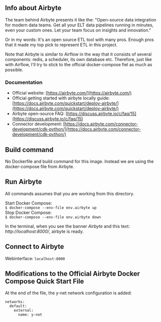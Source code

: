 ## Info about Airbyte
The team behind Airbyte presents it like the: "Open-source data integration for modern data teams. Get all your ELT data pipelines running in minutes, even your custom ones. Let your team focus on insights and innovation."  

Or in my words: It's an open source ETL tool with many pros. Enough pros that it made my top pick to represent ETL in this project.  

Note that Airbyte is similar to Airflow in the way that it consists of several components: redis, a scheduler, its own database etc. Therefore, just like with Airflow, I'll try to stick to the official docker-compose fiel as much as possible. 

### Documentation  
- Official website: [https://airbyte.com/](https://airbyte.com/)  
- Official getting started with airbyte locally guide: [https://docs.airbyte.com/quickstart/deploy-airbyte/](https://docs.airbyte.com/quickstart/deploy-airbyte/)  
- Airbyte open-source FAQ: [https://discuss.airbyte.io/c/faq/15](https://discuss.airbyte.io/c/faq/15)  
- Connector development: [https://docs.airbyte.com/connector-development/cdk-python/](https://docs.airbyte.com/connector-development/cdk-python/)  

## Build command  
No Dockerfile and build command for this image. Instead we are using the docker-compose file from Airbyte.  

## Run Airbyte  
All commands assumes that you are working from this directory.   

Start Docker Compose:  
    `$ docker-compose --env-file env.airbyte up`  
Stop Docker Compose:  
    `$ docker-compose --env-file env.airbyte down`  

In the terminal, when you see the banner *Airbyte* and this text: *http://localhost:8000/*, airbyte is ready.

## Connect to Airbyte  
Webinterface: `localhost:8000`  

## Modifications to the Official Airbyte Docker Compose Quick Start File  

At the end of the file, the y-net network configuration is added:  
```
networks:
  default:
    external:
      name: y-net
```  